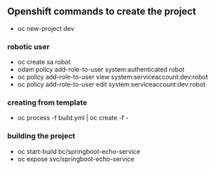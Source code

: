 ## Openshift commands to create the project

* oc new-project dev

### robotic user
* oc create sa robot
* odam policy add-role-to-user system:authenticated robot 
* oc policy add-role-to-user view system:serviceaccount:dev:robot
* oc policy add-role-to-user edit system:serviceaccount:dev:robot

### creating from template

* oc process -f build.yml | oc create -f -

### building the project

* oc start-build bc/springboot-echo-service
* oc expose svc/springboot-echo-service 
